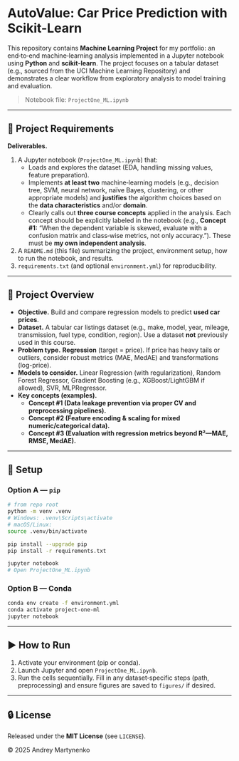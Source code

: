 # AutoValue: Car Price Prediction with Scikit-Learn

This repository contains **Machine Learning Project** for my portfolio: an end‑to‑end machine‑learning analysis implemented in a Jupyter notebook using **Python** and **scikit‑learn**. The project focuses on a tabular dataset (e.g., sourced from the UCI Machine Learning Repository) and demonstrates a clear workflow from exploratory analysis to model training and evaluation.

> Notebook file: `ProjectOne_ML.ipynb`

---

## 📌 Project Requirements

**Deliverables.**
1. A Jupyter notebook (`ProjectOne_ML.ipynb`) that:
   - Loads and explores the dataset (EDA, handling missing values, feature preparation).
   - Implements **at least two** machine‑learning models (e.g., decision tree, SVM, neural network, naïve Bayes, clustering, or other appropriate models) and **justifies** the algorithm choices based on the **data characteristics** and/or **domain**.
   - Clearly calls out **three course concepts** applied in the analysis. Each concept should be explicitly labeled in the notebook (e.g., **Concept #1:** “When the dependent variable is skewed, evaluate with a confusion matrix and class‑wise metrics, not only accuracy.”). These must be **my own independent analysis**.
2. A `README.md` (this file) summarizing the project, environment setup, how to run the notebook, and results.
3. `requirements.txt` (and optional `environment.yml`) for reproducibility.

---

## 🧠 Project Overview

- **Objective.** Build and compare regression models to predict **used car prices**.
- **Dataset.** A tabular car listings dataset (e.g., make, model, year, mileage, transmission, fuel type, condition, region). Use a dataset **not** previously used in this course.
- **Problem type.** **Regression** (target = price). If price has heavy tails or outliers, consider robust metrics (MAE, MedAE) and transformations (log-price).
- **Models to consider.** Linear Regression (with regularization), Random Forest Regressor, Gradient Boosting (e.g., XGBoost/LightGBM if allowed), SVR, MLPRegressor.
- **Key concepts (examples).**
  - **Concept #1 (Data leakage prevention via proper CV and preprocessing pipelines).**
  - **Concept #2 (Feature encoding & scaling for mixed numeric/categorical data).**
  - **Concept #3 (Evaluation with regression metrics beyond R²—MAE, RMSE, MedAE).**


---


## 🔧 Setup

### Option A — `pip`

```bash
# from repo root
python -m venv .venv
# Windows: .venv\Scripts\activate
# macOS/Linux:
source .venv/bin/activate

pip install --upgrade pip
pip install -r requirements.txt

jupyter notebook
# Open ProjectOne_ML.ipynb
```

### Option B — Conda

```bash
conda env create -f environment.yml
conda activate project-one-ml
jupyter notebook
```

---

## ▶️ How to Run

1. Activate your environment (pip or conda).
2. Launch Jupyter and open `ProjectOne_ML.ipynb`.
3. Run the cells sequentially. Fill in any dataset‑specific steps (path, preprocessing) and ensure figures are saved to `figures/` if desired.

---


## 🔒 License

Released under the **MIT License** (see `LICENSE`).

© 2025 Andrey Martynenko
